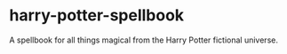 # harry-potter-spellbook
A spellbook for all things magical from the Harry Potter fictional universe. 
